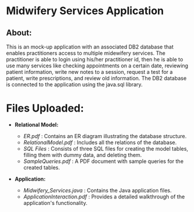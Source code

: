 # Midwifery Services Application
## About:
This is an mock-up application with an associated DB2 database that enables practitioners access to multiple midewifery services. The practitioner is able to login using his/her practitioner id, then he is able to use many services like checking appointments on a certain date, reviewing patient information, write new notes to a session, request a test for a patient, write prescriptions, and review old information. The DB2 database is connected to the application using the java.sql library.

# Files Uploaded: 
- **Relational Model:**
  - *ER.pdf* : Contains an ER diagram illustrating the database structure.
  - *RelationalModel.pdf* : Includes all the relations of the database.
  - *SQL Files* : Consists of three SQL files for creating the model tables, filling them with dummy data, and deleting them.
  - *SampleQueries.pdf* : A PDF document with sample queries for the created tables.

- **Application:**
  - *Midwifery_Services.java* : Contains the Java application files.
  - *ApplicationInteraction.pdf* : Provides a detailed walkthrough of the application's functionality.


